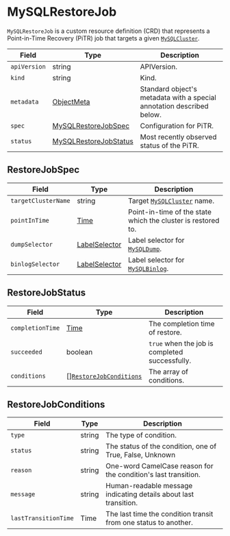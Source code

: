 MySQLRestoreJob
===============

`MySQLRestoreJob` is a custom resource definition (CRD) that represents a Point-in-Time Recovery (PiTR) job that targets a given [`MySQLCluster`](crd_mysql_cluster.md).

| Field        | Type                                       | Description                                                           |
| ------------ | ------------------------------------------ | --------------------------------------------------------------------- |
| `apiVersion` | string                                     | APIVersion.                                                           |
| `kind`       | string                                     | Kind.                                                                 |
| `metadata`   | [ObjectMeta]                               | Standard object's metadata with a special annotation described below. |
| `spec`       | [MySQLRestoreJobSpec](#RestoreJobSpec)     | Configuration for PiTR.                                               |
| `status`     | [MySQLRestoreJobStatus](#RestoreJobStatus) | Most recently observed status of the PiTR.                            |

RestoreJobSpec
--------------

| Field               | Type            | Description                                                  |
| ------------------- | --------------- | ------------------------------------------------------------ |
| `targetClusterName` | string          | Target [`MySQLCluster`](crd_mysql_cluster.md) name.          |
| `pointInTime`       | [Time]          | Point-in-time of the state which the cluster is restored to. |
| `dumpSelector`      | [LabelSelector] | Label selector for [`MySQLDump`](crd_mysql_dump.md).         |
| `binlogSelector`    | [LabelSelector] | Label selector for [`MySQLBinlog`](crd_mysql_binlog.md).     |

RestoreJobStatus
----------------

| Field            | Type                                                | Description                                    |
| ---------------- | --------------------------------------------------- | ---------------------------------------------- |
| `completionTime` | [Time]                                              | The completion time of restore.                |
| `succeeded`      | boolean                                             | `true` when the job is completed successfully. |
| `conditions`     | \[\][`RestoreJobConditions`](#RestoreJobConditions) | The array of conditions.                       |

RestoreJobConditions
--------------------

| Field                | Type   | Description                                                      |
| -------------------- | ------ | ---------------------------------------------------------------- |
| `type`               | string | The type of condition.                                           |
| `status`             | string | The status of the condition, one of True, False, Unknown         |
| `reason`             | string | One-word CamelCase reason for the condition's last transition.   |
| `message`            | string | Human-readable message indicating details about last transition. |
| `lastTransitionTime` | Time   | The last time the condition transit from one status to another.  |

[ObjectMeta]: https://kubernetes.io/docs/reference/generated/kubernetes-api/v1.17/#objectmeta-v1-meta
[Time]: https://kubernetes.io/docs/reference/generated/kubernetes-api/v1.17/#time-v1-meta
[LabelSelector]: https://kubernetes.io/docs/reference/generated/kubernetes-api/v1.17/#labelselector-v1-meta
